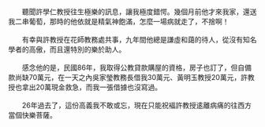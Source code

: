<!--難忘學仁教授的高義--!>

　　聽聞許學仁教授往生極樂的訊息，讓我極度錯愕。幾個月前他才來我家，還送我二串葡萄，那時的他依就是精氣神飽滿，怎麼一場病就走了，不捨啊！<br><br>
  
　　有幸與許教授在花師教務處共事，九年間他總是謙虛和藹的待人，從沒有知名學者的高傲，而且還特別的樂於助人。<br><br>
  
　　感念他的是，民國86年，我取得公教貸款購屋的資格，房子也訂了，但自備款尚缺70萬元，在一天之內吳家瑩教務長借我30萬元、黃明玉教授20萬元，許教授也拿出20萬現金救急，而我一張借據也沒寫過。<br><br>
  
　　26年過去了，這份高義我不敢或忘，現在只能祝褔許教授逺離病痛的往西方當個快樂菩薩。
